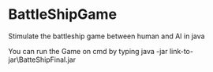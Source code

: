 # BattleShipGame
Stimulate the battleship game between human and AI in java

You can run the Game on cmd by typing java -jar link-to-jar\BatteShipFinal.jar
